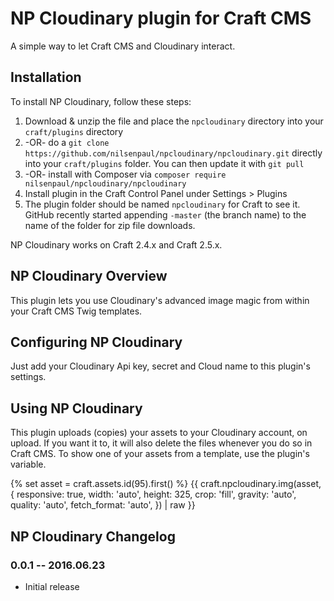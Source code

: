 # NP Cloudinary plugin for Craft CMS

A simple way to let Craft CMS and Cloudinary interact.

## Installation

To install NP Cloudinary, follow these steps:

1. Download & unzip the file and place the `npcloudinary` directory into your `craft/plugins` directory
2.  -OR- do a `git clone https://github.com/nilsenpaul/npcloudinary/npcloudinary.git` directly into your `craft/plugins` folder.  You can then update it with `git pull`
3.  -OR- install with Composer via `composer require nilsenpaul/npcloudinary/npcloudinary`
4. Install plugin in the Craft Control Panel under Settings > Plugins
5. The plugin folder should be named `npcloudinary` for Craft to see it.  GitHub recently started appending `-master` (the branch name) to the name of the folder for zip file downloads.

NP Cloudinary works on Craft 2.4.x and Craft 2.5.x.

## NP Cloudinary Overview

This plugin lets you use Cloudinary's advanced image magic from within your Craft CMS Twig templates.

## Configuring NP Cloudinary

Just add your Cloudinary Api key, secret and Cloud name to this plugin's settings.

## Using NP Cloudinary

This plugin uploads (copies) your assets to your Cloudinary account, on upload. If you want it to, it will also delete the files whenever you do so in Craft CMS.
To show one of your assets from a template, use the plugin's variable.

{% set asset = craft.assets.id(95).first() %}
{{ craft.npcloudinary.img(asset, {
	responsive: true,
	width: 'auto',
	height: 325,
	crop: 'fill',
	gravity: 'auto',
	quality: 'auto',
	fetch_format: 'auto',
}) | raw }}

## NP Cloudinary Changelog

### 0.0.1 -- 2016.06.23

* Initial release
